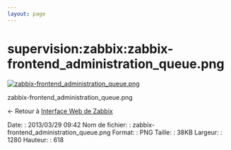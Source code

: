 ```yaml
---
layout: page
---
```


supervision:zabbix:zabbix-frontend\_administration\_queue.png
=============================================================

[![zabbix-frontend\_administration\_queue.png](../..//assets/media/supervision/zabbix/zabbix-frontend_administration_queue.png@cache=&w=900&h=434 "zabbix-frontend_administration_queue.png")](../..//assets/media/supervision/zabbix/zabbix-frontend_administration_queue.png@cache= "Afficher le fichier original")

zabbix-frontend\_administration\_queue.png

← Retour à [Interface Web de
Zabbix](../../../zabbix/zabbix-interface.html "zabbix:zabbix-interface")

Date:
:   2013/03/29 09:42
Nom de fichier:
:   zabbix-frontend\_administration\_queue.png
Format:
:   PNG
Taille:
:   38KB
Largeur:
:   1280
Hauteur:
:   618

